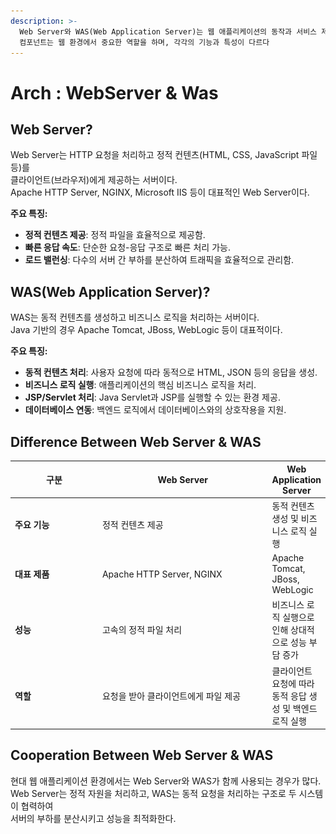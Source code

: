 ```yaml
---
description: >-
  Web Server와 WAS(Web Application Server)는 웹 애플리케이션의 동작과 서비스 제공에 필수적인 요소이다. 두
  컴포넌트는 웹 환경에서 중요한 역할을 하며, 각각의 기능과 특성이 다르다
---
```


# Arch : WebServer & Was

## Web Server?

Web Server는 HTTP 요청을 처리하고 정적 컨텐츠(HTML, CSS, JavaScript 파일 등)를 \
클라이언트(브라우저)에게 제공하는 서버이다. \
Apache HTTP Server, NGINX, Microsoft IIS 등이 대표적인 Web Server이다.

**주요 특징:**

* **정적 컨텐츠 제공**: 정적 파일을 효율적으로 제공함.
* **빠른 응답 속도**: 단순한 요청-응답 구조로 빠른 처리 가능.
* **로드 밸런싱**: 다수의 서버 간 부하를 분산하여 트래픽을 효율적으로 관리함.

## WAS(Web Application Server)?

WAS는 동적 컨텐츠를 생성하고 비즈니스 로직을 처리하는 서버이다. \
Java 기반의 경우 Apache Tomcat, JBoss, WebLogic 등이 대표적이다.

**주요 특징:**

* **동적 컨텐츠 처리**: 사용자 요청에 따라 동적으로 HTML, JSON 등의 응답을 생성.
* **비즈니스 로직 실행**: 애플리케이션의 핵심 비즈니스 로직을 처리.
* **JSP/Servlet 처리**: Java Servlet과 JSP를 실행할 수 있는 환경 제공.
* **데이터베이스 연동**: 백엔드 로직에서 데이터베이스와의 상호작용을 지원.

## Difference Between Web Server  & WAS

<table><thead><tr><th width="137">구분</th><th width="278">Web Server</th><th>Web Application Server</th></tr></thead><tbody><tr><td><strong>주요 기능</strong></td><td>정적 컨텐츠 제공</td><td>동적 컨텐츠 생성 및 비즈니스 로직 실행</td></tr><tr><td><strong>대표 제품</strong></td><td>Apache HTTP Server, NGINX</td><td>Apache Tomcat, JBoss, WebLogic</td></tr><tr><td><strong>성능</strong></td><td>고속의 정적 파일 처리</td><td>비즈니스 로직 실행으로 인해 상대적으로 성능 부담 증가</td></tr><tr><td><strong>역할</strong></td><td>요청을 받아 클라이언트에게 파일 제공</td><td>클라이언트 요청에 따라 동적 응답 생성 및 백엔드 로직 실행</td></tr></tbody></table>

## Cooperation Between Web Server & WAS

현대 웹 애플리케이션 환경에서는 Web Server와 WAS가 함께 사용되는 경우가 많다. \
Web Server는 정적 자원을 처리하고, WAS는 동적 요청을 처리하는 구조로 두 시스템이 협력하여 \
서버의 부하를 분산시키고 성능을 최적화한다.

<figure><img src="../../.gitbook/assets/스크린샷 2024-11-10 오후 4.13.23.png" alt=""><figcaption></figcaption></figure>
